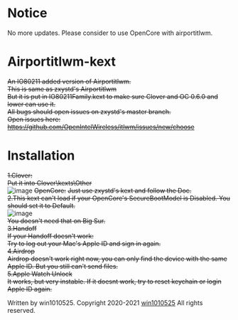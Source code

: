 # Notice  
No more updates. Please consider to use OpenCore with airportitlwm. 

# Airportitlwm-kext
~~An IO80211 added version of Airportitlwm.~~  
~~This is same as zxystd's Airportitlwm~~  
~~But it is put in IO80211Family.kext to make sure Clover and OC 0.6.0 and lower can use it.~~  
~~All bugs should open issues on zxystd's master branch.~~  
~~Open issues here: https://github.com/OpenIntelWireless/itlwm/issues/new/choose~~  
   
# Installation
~~1.Clover:~~  
~~Put it into Clover\kexts\Other~~  
![image](https://github.com/win1010525/Airportitlwm-kext/blob/main/images/Clover.png)
~~OpenCore:~~
~~Just use zxystd's kext and follow the Doc.~~   
~~2.This kext can't load if your OpenCore's SecureBootModel is Disabled. You should set it to Default.~~  
![image](https://github.com/win1010525/Airportitlwm-kext/blob/main/images/SecureBootModel.png)   
~~You doesn't need that on Big Sur.~~  
~~3.Handoff~~  
~~If your Handoff doesn't work:~~  
~~Try to log out your Mac's Apple ID and sign in again.~~  
~~4.Airdrop~~  
~~Airdrop doesn't work right now, you can only find the device with the same Apple ID. But you still can't send files.~~  
~~5.Apple Watch Unlock~~  
~~It works, but very instable. If it doesnt work, try to reset keychain or login Apple ID again.~~

Written by win1010525.
Copyright 2020-2021 <a href="https://github.com/win1010525">win1010525</a> All rights reserved.  
